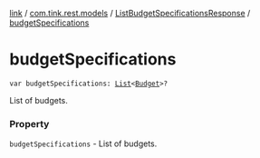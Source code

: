 [link](../../index.md) / [com.tink.rest.models](../index.md) / [ListBudgetSpecificationsResponse](index.md) / [budgetSpecifications](./budget-specifications.md)

# budgetSpecifications

`var budgetSpecifications: `[`List`](https://kotlinlang.org/api/latest/jvm/stdlib/kotlin.collections/-list/index.html)`<`[`Budget`](../-budget/index.md)`>?`

List of budgets.

### Property

`budgetSpecifications` - List of budgets.